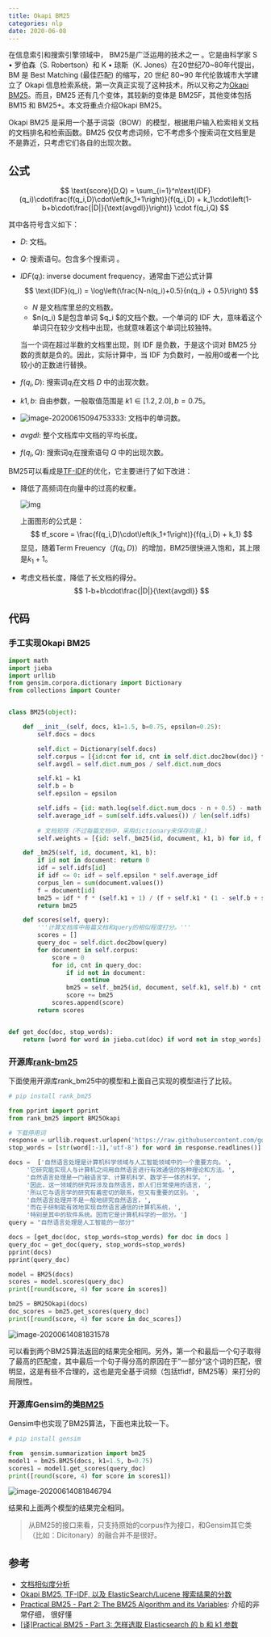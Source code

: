```yaml
---
title: Okapi BM25 
categories: nlp
date: 2020-06-08
---
```


在信息索引和搜索引擎领域中， BM25是广泛运用的技术之一 。它是由科学家 S • 罗伯森（S. Robertson）和 K • 琼斯（K. Jones）在20世纪70~80年代提出，BM 是 Best Matching (最佳匹配) 的缩写，20 世纪 80~90 年代伦敦城市大学建立了 Okapi 信息检索系统，第一次真正实现了这种技术，所以又称之为[Okapi BM25](https://en.wikipedia.org/wiki/Okapi_BM25)。而且，BM25 还有几个变体，其较新的变体是 BM25F，其他变体包括 BM15 和 BM25+。本文将重点介绍Okapi BM25。

Okapi BM25 是采用一个基于词袋（BOW）的模型，根据用户输入检索相关文档的文档排名和检索函数。BM25 仅仅考虑词频，它不考虑多个搜索词在文档里是不是靠近，只考虑它们各自的出现次数。

## 公式

$$
\text{score}(D,Q) = \sum_{i=1}^n\text{IDF}(q_i)\cdot\frac{f(q_i,D)\cdot\left(k_1+1\right)}{f(q_i,D) + k_1\cdot\left(1-b+b\cdot\frac{|D|}{\text{avgdl}}\right)} \cdot f(q_i,Q)
$$

其中各符号含义如下：

- $D$: 文档。  

- $Q$:  搜索语句。包含多个搜索词 。

- $IDF(q_i)$: inverse document frequency，通常由下述公式计算  
  $$
  \text{IDF}(q_i) = \log\left(\frac{N-n(q_i)+0.5}{n(q_i) + 0.5}\right)
  $$

  -  $N$ 是文档库里总的文档数。
  -  $n(q_i) $是包含单词 $q_i $的文档个数。一个单词的 IDF 大，意味着这个单词只在较少文档中出现，也就意味着这个单词比较独特。

  当一个词在超过半数的文档里出现，则 IDF 是负数，于是这个词对 BM25 分数的贡献是负的。因此，实际计算中，当 IDF 为负数时，一般用0或者一个比较小的正数进行替换。   

- $f(q_i,D)$:  搜索词$q_i$在文档 $D$ 中的出现次数。    

- $k1, b$: 自由参数，一般取值范围是 $k1\in [1.2,2.0], b=0.75$。   

- ![image-20200615094753333](images/image-20200615094753333.png): 文档中的单词数。 

- $avgdl$: 整个文档库中文档的平均长度。  

- $f(q_i,Q)$: 搜索词$q_i$在搜索语句 $Q$ 中的出现次数。  

BM25可以看成是[TF-IDF](https://zh.wikipedia.org/zh-hans/Tf-idf)的优化，它主要进行了如下改进：

- 降低了高频词在向量中的过高的权重。

  ![img](images/212839_lO3i_2616203.png)

  上面图形的公式是：
  $$
  tf_score = \frac{f(q_i,D)\cdot\left(k_1+1\right)}{f(q_i,D) + k_1}
  $$
  显见，随着Term Freuency（$f(q_i,D)$）的增加，BM25很快进入饱和，其上限是$k_1+1$。

- 考虑文档长度，降低了长文档的得分。
  $$
  1-b+b\cdot\frac{|D|}{\text{avgdl}}
  $$

## 代码

### 手工实现Okapi BM25 

~~~python
import math
import jieba
import urllib
from gensim.corpora.dictionary import Dictionary
from collections import Counter


class BM25(object):

    def __init__(self, docs, k1=1.5, b=0.75, epsilon=0.25):
        self.docs = docs

        self.dict = Dictionary(self.docs)
        self.corpus = [{id:cnt for id, cnt in self.dict.doc2bow(doc)} for doc in self.docs]
        self.avgdl = self.dict.num_pos / self.dict.num_docs

        self.k1 = k1
        self.b = b
        self.epsilon = epsilon

        self.idfs = {id: math.log(self.dict.num_docs - n + 0.5) - math.log(n + 0.5) for id, n in self.dict.dfs.items()}
        self.average_idf = sum(self.idfs.values()) / len(self.idfs)
        
        # 文档矩阵（不过每篇文档中，采用dictionary来保存向量。）
        self.weights = [{id: self._bm25(id, document, k1, b) for id, f in document.items()} for document in self.corpus]

    def _bm25(self, id, document, k1, b):
        if id not in document: return 0
        idf = self.idfs[id]
        if idf <= 0: idf = self.epsilon * self.average_idf
        corpus_len = sum(document.values())
        f = document[id]
        bm25 = idf * f * (self.k1 + 1) / (f + self.k1 * (1 - self.b + self.b * corpus_len / self.avgdl))
        return bm25

    def scores(self, query):
        '''计算文档库中每篇文档和query的相似程度打分。'''
        scores = []
        query_doc = self.dict.doc2bow(query)
        for document in self.corpus:
            score = 0
            for id, cnt in query_doc:
                if id not in document:
                    continue
                bm25 = self._bm25(id, document, self.k1, self.b) * cnt
                score += bm25
            scores.append(score)
        return scores


def get_doc(doc, stop_words):
    return [word for word in jieba.cut(doc) if word not in stop_words]

~~~

### 开源库[rank-bm25](https://pypi.org/project/rank-bm25/)

下面使用开源库rank_bm25中的模型和上面自己实现的模型进行了比较。

~~~python
# pip install rank_bm25

from pprint import pprint
from rank_bm25 import BM25Okapi

# 下载停用词
response = urllib.request.urlopen('https://raw.githubusercontent.com/goto456/stopwords/master/cn_stopwords.txt')
stop_words = [str(word[:-1],'utf-8') for word in response.readlines()]

docs =  ['自然语言处理是计算机科学领域与人工智能领域中的一个重要方向。',
     '它研究能实现人与计算机之间用自然语言进行有效通信的各种理论和方法。',
     '自然语言处理是一门融语言学、计算机科学、数学于一体的科学。',
     '因此，这一领域的研究将涉及自然语言，即人们日常使用的语言，',
     '所以它与语言学的研究有着密切的联系，但又有重要的区别。',
     '自然语言处理并不是一般地研究自然语言，',
     '而在于研制能有效地实现自然语言通信的计算机系统，',
     '特别是其中的软件系统。因而它是计算机科学的一部分。']
query = "自然语言处理是人工智能的一部分"

docs = [get_doc(doc, stop_words=stop_words) for doc in docs ]
query_doc = get_doc(query, stop_words=stop_words)
pprint(docs)
pprint(query_doc)

model = BM25(docs)
scores = model.scores(query_doc)
print([round(score, 4) for score in scores])

bm25 = BM25Okapi(docs)
doc_scores = bm25.get_scores(query_doc)
print([round(score, 4) for score in doc_scores])
~~~

![image-20200614081831578](images/image-20200614081831578.png)

可以看到两个BM25算法返回的结果完全相同。另外，第一个和最后一个句子取得了最高的匹配度，其中最后一个句子得分高的原因在于”一部分“这个词的匹配，很明显，这是有些不合理的，这也是完全基于词频（包括tfidf，BM25等）来打分的局限性。

### 开源库Gensim的类[BM25](https://radimrehurek.com/gensim/summarization/bm25.html#gensim.summarization.bm25.BM25)

Gensim中也实现了BM25算法，下面也来比较一下。

~~~Python
# pip install gensim

from  gensim.summarization import bm25 
model1 = bm25.BM25(docs, k1=1.5, b=0.75)
scores1 = model1.get_scores(query_doc)
print([round(score, 4) for score in scores1])
~~~

![image-20200614081846794](images/image-20200614081846794.png)

结果和上面两个模型的结果完全相同。

> 从BM25的接口来看，只支持原始的corpus作为接口，和Gensim其它类（比如：Dicitonary）的融合并不是很好。

## 参考

- [文档相似度分析](https://wiki.shileizcc.com/confluence/pages/viewpage.action?pageId=42533387)
- [Okapi BM25, TF-IDF, 以及 ElasticSearch/Lucene 搜索结果的分数](http://fjdu.github.io/coding/2017/03/16/bm25-elasticsearch-lucene.html) 
- [Practical BM25 - Part 2: The BM25 Algorithm and its Variables](https://www.elastic.co/cn/blog/practical-bm25-part-2-the-bm25-algorithm-and-its-variables): 介绍的非常仔细， 很好懂
- [[译]Practical BM25 - Part 3: 怎样选取 Elasticsearch 的 b 和 k1 参数](https://farer.org/2018/11/24/practical-bm25-part-3-considerations-for-picking-b-and-k1-in-elasticsearch/)

